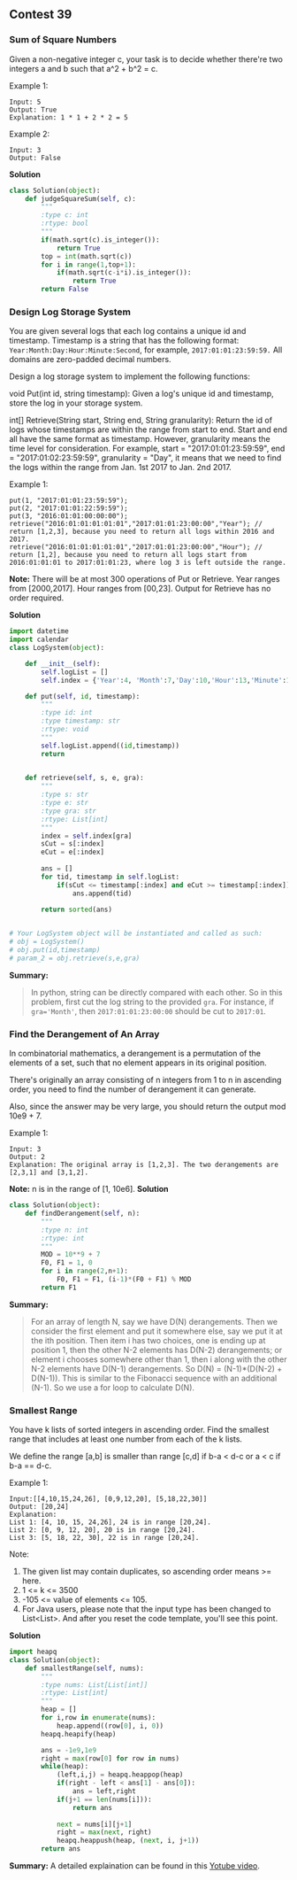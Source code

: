 ## Contest 39

### Sum of Square Numbers
Given a non-negative integer c, your task is to decide whether there're two integers a and b such that a^2 + b^2 = c.

Example 1:
```
Input: 5
Output: True
Explanation: 1 * 1 + 2 * 2 = 5
```
Example 2:
```
Input: 3
Output: False
```
**Solution**
```Python
class Solution(object):
    def judgeSquareSum(self, c):
        """
        :type c: int
        :rtype: bool
        """
        if(math.sqrt(c).is_integer()):
            return True
        top = int(math.sqrt(c))
        for i in range(1,top+1):
            if(math.sqrt(c-i*i).is_integer()):
                return True
        return False
```

### Design Log Storage System
You are given several logs that each log contains a unique id and timestamp. Timestamp is a string that has the following format: `Year:Month:Day:Hour:Minute:Second`, for example, `2017:01:01:23:59:59.` All domains are zero-padded decimal numbers.

Design a log storage system to implement the following functions:

void Put(int id, string timestamp): Given a log's unique id and timestamp, store the log in your storage system.


int[] Retrieve(String start, String end, String granularity): Return the id of logs whose timestamps are within the range from start to end. Start and end all have the same format as timestamp. However, granularity means the time level for consideration. For example, start = "2017:01:01:23:59:59", end = "2017:01:02:23:59:59", granularity = "Day", it means that we need to find the logs within the range from Jan. 1st 2017 to Jan. 2nd 2017.

Example 1:
```
put(1, "2017:01:01:23:59:59");
put(2, "2017:01:01:22:59:59");
put(3, "2016:01:01:00:00:00");
retrieve("2016:01:01:01:01:01","2017:01:01:23:00:00","Year"); // return [1,2,3], because you need to return all logs within 2016 and 2017.
retrieve("2016:01:01:01:01:01","2017:01:01:23:00:00","Hour"); // return [1,2], because you need to return all logs start from 2016:01:01:01 to 2017:01:01:23, where log 3 is left outside the range.
```
**Note:**
There will be at most 300 operations of Put or Retrieve.
Year ranges from [2000,2017]. Hour ranges from [00,23].
Output for Retrieve has no order required.

**Solution**
```Python
import datetime
import calendar
class LogSystem(object):

    def __init__(self):
        self.logList = []
        self.index = {'Year':4, 'Month':7,'Day':10,'Hour':13,'Minute':16,'Second':19}

    def put(self, id, timestamp):
        """
        :type id: int
        :type timestamp: str
        :rtype: void
        """
        self.logList.append((id,timestamp))
        return
        

    def retrieve(self, s, e, gra):
        """
        :type s: str
        :type e: str
        :type gra: str
        :rtype: List[int]
        """
        index = self.index[gra]
        sCut = s[:index]
        eCut = e[:index]
        
        ans = []
        for tid, timestamp in self.logList:
            if(sCut <= timestamp[:index] and eCut >= timestamp[:index]):
                ans.append(tid)
        
        return sorted(ans)    


# Your LogSystem object will be instantiated and called as such:
# obj = LogSystem()
# obj.put(id,timestamp)
# param_2 = obj.retrieve(s,e,gra)
```

**Summary:**
> In python, string can be directly compared with each other. So in this problem, first cut the log string to the provided `gra`. For instance, if `gra='Month'`, then `2017:01:01:23:00:00` should be cut to `2017:01`.

### Find the Derangement of An Array
In combinatorial mathematics, a derangement is a permutation of the elements of a set, such that no element appears in its original position.

There's originally an array consisting of n integers from 1 to n in ascending order, you need to find the number of derangement it can generate.

Also, since the answer may be very large, you should return the output mod 10e9 + 7.

Example 1:
```
Input: 3
Output: 2
Explanation: The original array is [1,2,3]. The two derangements are [2,3,1] and [3,1,2].
```
**Note:**
n is in the range of [1, 10e6].
**Solution**
```Python
class Solution(object):
    def findDerangement(self, n):
        """
        :type n: int
        :rtype: int
        """
        MOD = 10**9 + 7
        F0, F1 = 1, 0
        for i in range(2,n+1):
            F0, F1 = F1, (i-1)*(F0 + F1) % MOD
        return F1
```
**Summary:**
> For an array of length N, say we have D(N) derangements. Then we consider the first element and put it somewhere else, say we put it at the ith position. Then item i has two choices, one is ending up at position 1, then the other N-2 elements has D(N-2) derangements; or element i chooses somewhere other than 1, then i along with the other N-2 elements have D(N-1) derangements. So D(N) = (N-1)*(D(N-2) + D(N-1)). This is similar to the Fibonacci sequence with an additional (N-1). So we use a for loop to calculate D(N).

### Smallest Range
You have k lists of sorted integers in ascending order. Find the smallest range that includes at least one number from each of the k lists.

We define the range [a,b] is smaller than range [c,d] if b-a < d-c or a < c if b-a == d-c.

Example 1:
```
Input:[[4,10,15,24,26], [0,9,12,20], [5,18,22,30]]
Output: [20,24]
Explanation: 
List 1: [4, 10, 15, 24,26], 24 is in range [20,24].
List 2: [0, 9, 12, 20], 20 is in range [20,24].
List 3: [5, 18, 22, 30], 22 is in range [20,24].
```
Note:
1. The given list may contain duplicates, so ascending order means >= here.
2.  1 <= k <= 3500
3. -105 <= value of elements <= 105.
4. For Java users, please note that the input type has been changed to List<List<Integer>>. And after you reset the code template, you'll see this point.

**Solution**
```Python
import heapq
class Solution(object):
    def smallestRange(self, nums):
        """
        :type nums: List[List[int]]
        :rtype: List[int]
        """
        heap = []
        for i,row in enumerate(nums):
            heap.append((row[0], i, 0))
        heapq.heapify(heap)

        ans = -1e9,1e9
        right = max(row[0] for row in nums)
        while(heap):
            (left,i,j) = heapq.heappop(heap)
            if(right - left < ans[1] - ans[0]):
                ans = left,right
            if(j+1 == len(nums[i])):
                return ans
            
            next = nums[i][j+1]
            right = max(next, right)
            heapq.heappush(heap, (next, i, j+1))
        return ans
```
**Summary:**
A detailed explaination can be found in this [Yotube video](https://www.youtube.com/watch?v=Fqal25ZgEDo).

